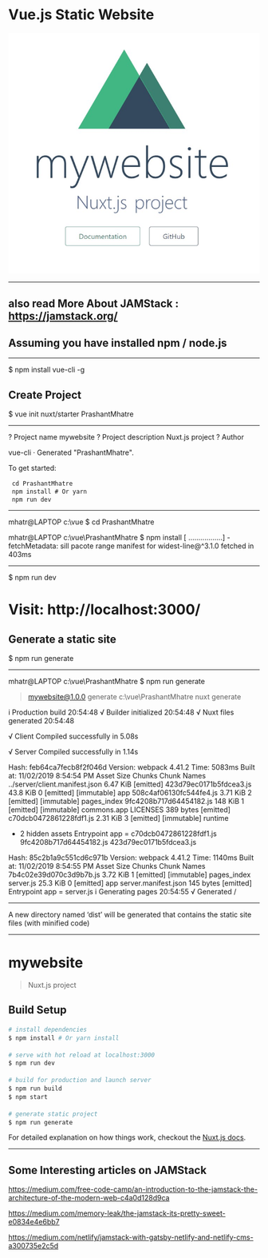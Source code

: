 #  Vue.js Static Website 


![Vue.Js-Static-Site](https://github.com/mhatrep/Vue.Js-Static-Site/blob/master/assets/static-site.jpg)

----------------------------------------------------
also read More About JAMStack : https://jamstack.org/
----------------------------------------------------

## Assuming you have installed npm / node.js

----------------------------------------------------

$ npm install vue-cli -g

## Create Project
$ vue init nuxt/starter PrashantMhatre

----------------------------------------------------

? Project name mywebsite
? Project description Nuxt.js project
? Author

   vue-cli · Generated "PrashantMhatre".

   To get started:

     cd PrashantMhatre
     npm install # Or yarn
     npm run dev

----------------------------------------------------
mhatr@LAPTOP c:\vue
$ cd PrashantMhatre

mhatr@LAPTOP c:\vue\PrashantMhatre
$ npm install
[ .................] - fetchMetadata: sill pacote range manifest for widest-line@^3.1.0 fetched in 403ms

----------------------------------------------------
$ npm run dev

# Visit: http://localhost:3000/

## Generate a static site 
$ npm run generate

----------------------------------------------------

mhatr@LAPTOP c:\vue\PrashantMhatre
$ npm run generate

> mywebsite@1.0.0 generate c:\vue\PrashantMhatre
> nuxt generate

i Production build                                                                                                                                                                   20:54:48
√ Builder initialized                                                                                                                                                                20:54:48
√ Nuxt files generated                                                                                                                                                               20:54:48

√ Client
  Compiled successfully in 5.08s

√ Server
  Compiled successfully in 1.14s


Hash: feb64ca7fecb8f2f046d
Version: webpack 4.41.2
Time: 5083ms
Built at: 11/02/2019 8:54:54 PM
                         Asset       Size  Chunks                         Chunk Names
../server/client.manifest.json   6.47 KiB          [emitted]
       423d79ec0171b5fdcea3.js   43.8 KiB       0  [emitted] [immutable]  app
       508c4af06130fc544fe4.js   3.71 KiB       2  [emitted] [immutable]  pages_index
       9fc4208b717d64454182.js    148 KiB       1  [emitted] [immutable]  commons.app
                      LICENSES  389 bytes          [emitted]
       c70dcb0472861228fdf1.js   2.31 KiB       3  [emitted] [immutable]  runtime
 + 2 hidden assets
Entrypoint app = c70dcb0472861228fdf1.js 9fc4208b717d64454182.js 423d79ec0171b5fdcea3.js

Hash: 85c2b1a9c551cd6c971b
Version: webpack 4.41.2
Time: 1140ms
Built at: 11/02/2019 8:54:55 PM
                  Asset       Size  Chunks                         Chunk Names
7b4c02e39d070c3d9b7b.js   3.72 KiB       1  [emitted] [immutable]  pages_index
              server.js   25.3 KiB       0  [emitted]              app
   server.manifest.json  145 bytes          [emitted]
Entrypoint app = server.js
i Generating pages                                                                                                                                                                   20:54:55
√ Generated /

----------------------------------------------------

A new directory named ‘dist’ will be generated that contains the static site files (with minified code)

----------------------------------------------------
# mywebsite

> Nuxt.js project

## Build Setup

``` bash
# install dependencies
$ npm install # Or yarn install

# serve with hot reload at localhost:3000
$ npm run dev

# build for production and launch server
$ npm run build
$ npm start

# generate static project
$ npm run generate
```

For detailed explanation on how things work, checkout the [Nuxt.js docs](https://github.com/nuxt/nuxt.js).


----------------------------------------------------

## Some Interesting articles on JAMStack

https://medium.com/free-code-camp/an-introduction-to-the-jamstack-the-architecture-of-the-modern-web-c4a0d128d9ca

https://medium.com/memory-leak/the-jamstack-its-pretty-sweet-e0834e4e6bb7

https://medium.com/netlify/jamstack-with-gatsby-netlify-and-netlify-cms-a300735e2c5d


